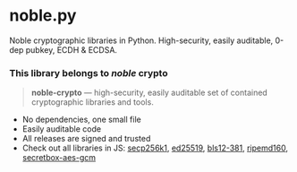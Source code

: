 # noble.py
Noble cryptographic libraries in Python. High-security, easily auditable, 0-dep pubkey, ECDH & ECDSA.

### This library belongs to *noble* crypto

> **noble-crypto** — high-security, easily auditable set of contained cryptographic libraries and tools.

- No dependencies, one small file
- Easily auditable code
- All releases are signed and trusted
- Check out all libraries in JS:
  [secp256k1](https://github.com/paulmillr/noble-secp256k1),
  [ed25519](https://github.com/paulmillr/noble-ed25519),
  [bls12-381](https://github.com/paulmillr/noble-bls12-381),
  [ripemd160](https://github.com/paulmillr/noble-ripemd160),
  [secretbox-aes-gcm](https://github.com/paulmillr/noble-secretbox-aes-gcm)
